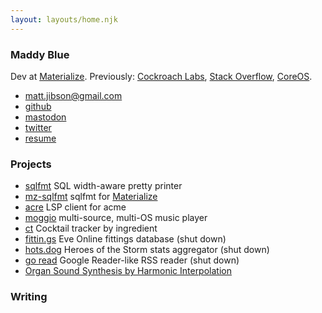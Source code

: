 ```yaml
---
layout: layouts/home.njk
---
```


### Maddy Blue

Dev at [Materialize](https://materialize.com/).
Previously:
[Cockroach Labs](https://www.cockroachlabs.com/),
[Stack Overflow](https://stackoverflow.com/),
[CoreOS](https://coreos.com/).

* [matt.jibson@gmail.com](mailto:matt.jibson@gmail.com)
* [github](https://github.com/maddyblue/)
* <a rel="me" href="https://hachyderm.io/@maddyblue">mastodon</a>
* [twitter](https://twitter.com/maddyblue)
* [resume](https://cdn.glitch.global/08c0c16c-42ba-47bd-aa4b-fdab79602d49/resume.pdf?v=1669681792756)

### Projects

* [sqlfmt](https://sqlfum.pt/) SQL width-aware pretty printer
* [mz-sqlfmt](https://mz.sqlfum.pt/) sqlfmt for [Materialize](https://materialize.com/)
* [acre](https://github.com/maddyblue/acre) LSP client for acme
* [moggio](https://github.com/maddyblue/moggio) multi-source, multi-OS music player
* [ct](https://ct.mattjibson.com) Cocktail tracker by ingredient
* [fittin.gs](https://github.com/maddyblue/fittin.gs) Eve Online fittings database (shut down)
* [hots.dog](https://github.com/maddyblue/hots.dog/) Heroes of the Storm stats aggregator (shut down)
* [go read](https://github.com/maddyblue/goread) Google Reader-like RSS reader (shut down)
* [Organ Sound Synthesis by Harmonic Interpolation](https://cdn.glitch.global/08c0c16c-42ba-47bd-aa4b-fdab79602d49/schalmei.pdf?v=1669681819803)

### Writing
